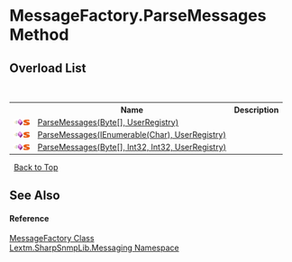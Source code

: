 # MessageFactory.ParseMessages Method 
 


## Overload List
&nbsp;<table><tr><th></th><th>Name</th><th>Description</th></tr><tr><td>![Public method](media/pubmethod.gif "Public method")![Static member](media/static.gif "Static member")</td><td><a href="M_Lextm_SharpSnmpLib_Messaging_MessageFactory_ParseMessages">ParseMessages(Byte[], UserRegistry)</a></td><td /></tr><tr><td>![Public method](media/pubmethod.gif "Public method")![Static member](media/static.gif "Static member")</td><td><a href="M_Lextm_SharpSnmpLib_Messaging_MessageFactory_ParseMessages_2">ParseMessages(IEnumerable(Char), UserRegistry)</a></td><td /></tr><tr><td>![Public method](media/pubmethod.gif "Public method")![Static member](media/static.gif "Static member")</td><td><a href="M_Lextm_SharpSnmpLib_Messaging_MessageFactory_ParseMessages_1">ParseMessages(Byte[], Int32, Int32, UserRegistry)</a></td><td /></tr></table>&nbsp;
<a href="#messagefactory.parsemessages-method">Back to Top</a>

## See Also


#### Reference
<a href="T_Lextm_SharpSnmpLib_Messaging_MessageFactory">MessageFactory Class</a><br /><a href="N_Lextm_SharpSnmpLib_Messaging">Lextm.SharpSnmpLib.Messaging Namespace</a><br />